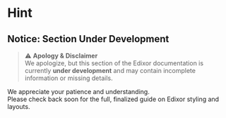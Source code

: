 # Hint

## Notice: Section Under Development

> ⚠️ **Apology & Disclaimer**\
> We apologize, but this section of the Edixor documentation is currently **under development** and may contain incomplete information or missing details.

We appreciate your patience and understanding.\
Please check back soon for the full, finalized guide on Edixor styling and layouts.
